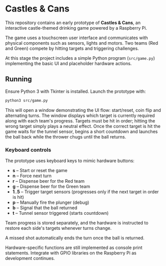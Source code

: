 # Castles & Cans

This repository contains an early prototype of **Castles & Cans**, an interactive castle-themed drinking game powered by a Raspberry Pi.

The game uses a touchscreen user interface and communicates with physical components such as sensors, lights and motors. Two teams (Red and Green) compete by hitting targets and triggering challenges.

At this stage the project includes a simple Python program (`src/game.py`) implementing the basic UI and placeholder hardware actions.

## Running

Ensure Python 3 with Tkinter is installed. Launch the prototype with:

```bash
python3 src/game.py
```

This will open a window demonstrating the UI flow: start/reset, coin flip and alternating turns. The window displays which target is currently required along with each team's progress. Targets must be hit in order; hitting the wrong target simply plays a neutral effect. Once the correct target is hit the game waits for the tunnel sensor, begins a short countdown and launches the ball back while the thrower chugs until the ball returns.

### Keyboard controls

The prototype uses keyboard keys to mimic hardware buttons:

- **s** – Start or reset the game
- **n** – Force next turn
- **r** – Dispense beer for the Red team
- **g** – Dispense beer for the Green team
- **1**..**5** – Trigger target sensors (progresses only if the next target in order is hit)
- **p** – Manually fire the plunger (debug)
- **b** – Signal that the ball returned
- **t** – Tunnel sensor triggered (starts countdown)

Team progress is stored separately, and the hardware is instructed to restore
each side's targets whenever turns change.

A missed shot automatically ends the turn once the ball is returned.

Hardware-specific functions are still implemented as console print statements. Integrate with GPIO libraries on the Raspberry Pi as development continues.
